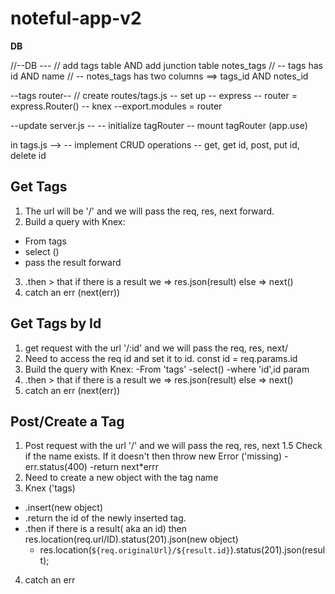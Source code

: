 # noteful-app-v2

**DB**

//--DB --- // add tags table AND add junction table notes_tags // -- tags has id AND name // -- notes_tags has two columns ==> tags_id AND notes_id

--tags router-- // create routes/tags.js -- set up -- express -- router = express.Router() -- knex --export.modules = router

--update server.js -- -- initialize tagRouter -- mount tagRouter (app.use)

in tags.js --> -- implement CRUD operations -- get, get id, post, put id, delete id

## Get Tags

1. The url will be '/' and we will pass the req, res, next forward.
2. Build a query with Knex:

- From tags
- select ()
- pass the result forward

3. .then > that if there is a result we => res.json(result) else => next()
4. catch an err (next(err))

## Get Tags by Id

1. get request with the url '/:id' and we will pass the req, res, next/
2. Need to access the req id and set it to id. const id = req.params.id
3. Build the query with Knex:
   -From 'tags'
   -select()
   -where 'id',id param
4. .then > that if there is a result we => res.json(result) else => next()
5. catch an err (next(err))

## Post/Create a Tag

1. Post request with the url '/' and we will pass the req, res, next
   1.5 Check if the name exists. If it doesn't then throw new Error ('missing)
   -err.status(400)
   -return next\*errr
2. Need to create a new object with the tag name
3. Knex ('tags)

- .insert(new object)
- .return the id of the newly inserted tag.
- .then if there is a result( aka an id) then res.location(req.url/ID).status(201).json(new object)
  - res.location(`${req.originalUrl}/${result.id}`).status(201).json(result);

4. catch an err
